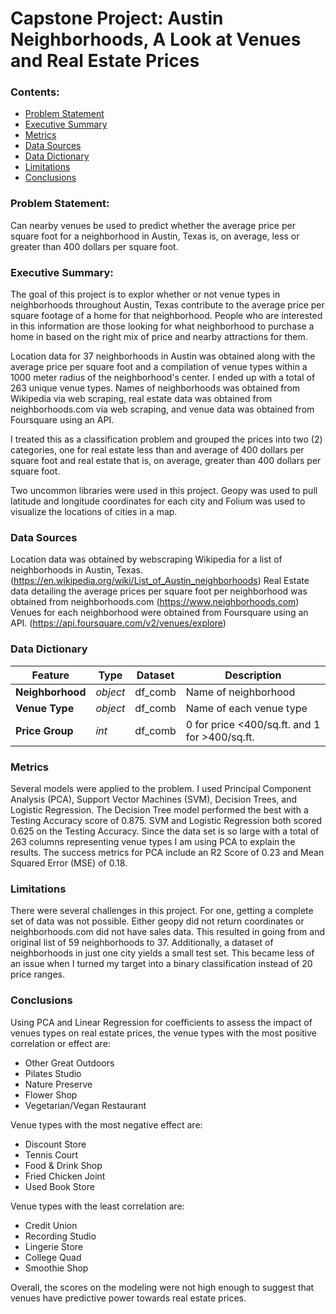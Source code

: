 # Capstone Project: Austin Neighborhoods, A Look at Venues and Real Estate Prices

### Contents:
- [Problem Statement](#Problem-Statement)
- [Executive Summary](#Executive-Summary)
- [Metrics](#Metrics)
- [Data Sources](#Data-Sources)
- [Data Dictionary](#Data-Dictionary)
- [Limitations](#Limitations)
- [Conclusions](#Conclusions)

<a id=Problem-Statement></a>
### Problem Statement: 

Can nearby venues be used to predict whether the average price per square foot for a neighborhood in Austin, Texas is, on average, less or greater than 400 dollars per square foot.

<a id=Executive-Summary></a>
### Executive Summary: 
 
The goal of this project is to explor whether or not venue types in neighborhoods throughout Austin, Texas contribute to the average price per square footage of a home for that neighborhood. People who are interested in this information are those looking for what neighborhood to purchase a home in based on the right mix of price and nearby attractions for them.

Location data for 37 neighborhoods in Austin was obtained along with the average price per square foot and a compilation of venue types within a 1000 meter radius of the neighborhood's center. I ended up with a total of 263 unique venue types.  Names of neighborhoods was obtained from Wikipedia via web scraping, real estate data was obtained from neighborhoods.com via web scraping, and venue data was obtained from Foursquare using an API.

I treated this as a classification problem and grouped the prices into two (2) categories, one for real estate less than and average of 400 dollars per square foot and real estate that is, on average, greater than 400 dollars per square foot.

Two uncommon libraries were used in this project. Geopy was used to pull latitude and longitude coordinates for each city and Folium was used to visualize the locations of cities in a map.

<a id=Data-Sources></a>
### Data Sources

Location data was obtained by webscraping Wikipedia for a list of neighborhoods in Austin, Texas. (https://en.wikipedia.org/wiki/List_of_Austin_neighborhoods)
Real Estate data detailing the average prices per square foot per neighborhood was obtained from  neighborhoods.com (https://www.neighborhoods.com)
Venues for each neighborhood were obtained from Foursquare using an API. (https://api.foursquare.com/v2/venues/explore)

<a id=Data Dictionary></a>
### Data Dictionary
|Feature|Type|Dataset|Description|
|---|---|---|---|
|**Neighborhood**|*object*|df_comb|Name of neighborhood|
|**Venue Type**|*object*|df_comb|Name of each venue type|
|**Price Group**|*int*|df_comb|0 for price <400/sq.ft. and 1 for >400/sq.ft.|

<a id=Metrics></a>
### Metrics    

Several models were applied to the problem.  I used Principal Component Analysis (PCA), Support Vector Machines (SVM), Decision Trees, and Logistic Regression.  The Decision Tree model performed the best with a Testing Accuracy score of 0.875.  SVM and Logistic Regression both scored 0.625 on the Testing Accuracy.
Since the data set is so large with a total of 263 columns representing venue types I am using PCA to explain the results. The success metrics for PCA include an R2 Score of 0.23 and Mean Squared Error (MSE) of 0.18.

<a id=Limitations></a>
### Limitations
There were several challenges in this project.  For one, getting a complete set of data was not possible.  Either geopy did not return coordinates or neighborhoods.com did not have sales data.  This resulted in going from and original list of 59 neighborhoods to 37.  Additionally, a dataset of neighborhoods in just one city yields a small test set.  This became less of an issue when I turned my target into a binary classification instead of 20 price ranges. 

<a id=Conclusions></a>
### Conclusions
Using PCA and Linear Regression for coefficients to assess the impact of venues types on real estate prices, the venue types with the most positive correlation or effect are:
- Other Great Outdoors
- Pilates Studio
- Nature Preserve
- Flower Shop
- Vegetarian/Vegan Restaurant


Venue types with the most negative effect are:
- Discount Store
- Tennis Court
- Food & Drink Shop
- Fried Chicken Joint
- Used Book Store


Venue types with the least correlation are:
- Credit Union
- Recording Studio
- Lingerie Store
- College Quad
- Smoothie Shop

Overall, the scores on the modeling were not high enough to suggest that venues have predictive power towards real estate prices. 







